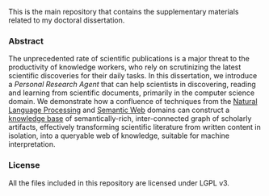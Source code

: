 This is the main repository that contains the supplementary materials related to my doctoral dissertation.

### Abstract
The unprecedented rate of scientific publications is a major threat to the productivity of knowledge workers, who rely on scrutinizing the latest scientific discoveries for their daily tasks. In this dissertation, we introduce a *Personal Research Agent* that can help scientists in discovering, reading and learning from scientific documents, primarily in the computer science domain. We demonstrate how a confluence of techniques from the [Natural Language Processing](https://en.wikipedia.org/wiki/Natural-language_processing) and [Semantic Web](https://en.wikipedia.org/wiki/Semantic_Web) domains can construct a [knowledge base](https://en.wikipedia.org/wiki/Knowledge_base) of semantically-rich, inter-connected graph of scholarly artifacts, effectively transforming scientific literature from written content in isolation, into a queryable web of knowledge, suitable for machine interpretation.

### License
All the files included in this repository are licensed under LGPL v3.
